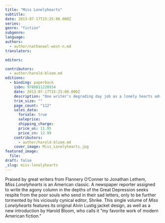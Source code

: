 ```yaml
---
title: "Miss Lonelyhearts"
subtitle:
date: 2013-07-17T15:25:00.000Z
series:
genre: "fiction"
subgenre:
language:
authors:
  - author/nathanael-west-n.md
translators:

editors:

contributors:
  - author/harold-bloom.md
editions:
  - binding: paperback
    isbn: 9780811220934
    date: 2013-07-17T15:25:00.000Z
    description: "One writer's degrading day job as a lonely hearts advice columnist is only the beginning of his nightmarish existence "
    trim_size: ""
    page_count: "112"
    sales_data:
      forsale: true
      saleprice:
      shipping_charge:
      price_us: 11.95
      price_cn: 12.99
    contributors:
      - author/harold-bloom.md
    cover_image: Miss_Lonelyhearts.jpg
featured_image:
  file:
draft: false
_slug: miss-lonelyhearts
---
```


Praised by great writers from Flannery O’Conner to Jonathan Lethem, _Miss Lonelyhearts_ is an American classic. A newspaper reporter assigned to write the agony column in the depths of the Great Depression seeks respite from the poor souls who send in their sad letters, only to be further tormented by his viciously cynical editor, Shrike. This single volume of _Miss Lonelyhearts_ features its original Alvin Lustig jacket design, as well as a new introduction by Harold Bloom, who calls it “my favorite work of modern American fiction.”

